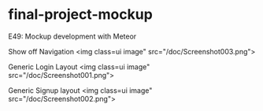 # final-project-mockup
E49: Mockup development with Meteor

Show off Navigation 
<img class=ui image" src="/doc/Screenshot003.png">

Generic Login Layout
<img class=ui image" src="/doc/Screenshot001.png">

Generic Signup layout
<img class=ui image" src="/doc/Screenshot002.png">
